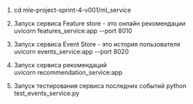 
1. cd mle-project-sprint-4-v001/ml_service   

2. Запуск сервиса Feature store - это онлайн рекомендации  
uvicorn features_service:app --port 8010 

3. Запуск сервиса Event Store - это история пользователя    
uvicorn events_service:app --port 8020    
  
4. Запуск сервиса рекомендаций   
uvicorn recommendation_service:app   

5. Запуск тестирования сервиса последних событий 
python test_events_service.py
